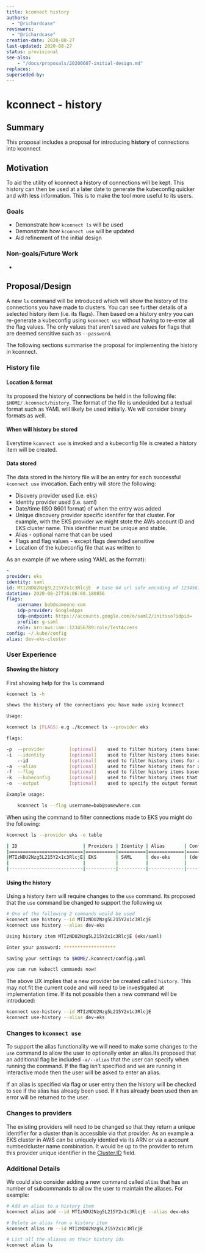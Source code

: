 ```yaml
---
title: kconnect history
authors:
  - "@richardcase"
reviewers:
  - "@richardcase"
creation-date: 2020-08-27
last-updated: 2020-08-27
status: provisional
see-also:
    - "/docs/proposals/20200607-initial-design.md"
replaces:
superseded-by:
---
```


# kconnect - history

## Summary

This proposal includes a proposal for introducing **history** of connections into kconnect

## Motivation

To aid the utility of kconnect a history of connections will be kept. This history can then be used at a later date to generate the kubeconfig quicker and with less information. This is to make the tool more useful to its users.

### Goals

* Demonstrate how `kconnect ls` will be used
* Demonstrate how `kconnect use` will be updated
* Aid refinement of the initial design

### Non-goals/Future Work

*

## Proposal/Design

A new `ls` command will be introduced which will show the history of the connections you have made to clusters. You can see further details of a selected history item (i.e. its flags). Then based on a history entry you can re-generate a kubeconfig using `kconnect use` without having to re-enter all the flag values. The only values that aren't saved are values for flags that are deemed sensitive such as `--password`.

The following sections summarise the proposal for implementing the history in kconnect.

### History file

#### Location & format

Its proposed the history of connections be held in the following file: `$HOME/.kconnect/history`. The format of the file is undecided but a textual format such as YAML will likely be used initially. We will consider binary formats as well.

#### When will history be stored

Everytime `kconnect use` is invoked and a kubeconfig file is created a history item will be created.

#### Data stored

The data stored in the history file will be an entry for each successful `kconnect use` invocation. Each entry will store the following:

* Disovery provider used (i.e. eks)
* Identity provider used (i.e. saml)
* Date/time (ISO 8601 format) of when the entry was added
* Unique discovery provider specific identifer for that cluster. For example, with the EKS provider we might stote the AWs account ID and EKS cluster name. This identifier must be unique and stable.
* Alias - optional name that can be used
* Flags and flag values - except flags deemded sensitive
* Location of the kubeconfig file that was written to

As an example (if we where using YAML as the format):

```yaml
-
provider: eks
identity: saml
id: MTIzNDU2Nzg5L215Y2x1c3RlcjE  # base 64 url safe encoding of 123456789/mycluster1
datetime: 2020-08-27T16:06:08.180856
flags:
    username: bob@someone.com
    idp-provider: GoogleApps
    idp-endpoint: https://accounts.google.com/o/saml2/initsso?idpid=
    profile: g-saml
    role: arn:aws:iam::123456789:role/TestAccess
config: ~/.kube/config
alias: dev-eks-cluster
```

### User Experience

#### Showing the history

First showing help for the `ls` command

```bash
kconnect ls -h

shows the history of the connections you have made using kconnect

Usage:

kconnect ls [FLAGS] e.g ./kconnect ls --provider eks

flags:

-p  --provider         [optional]    used to filter history items based on a specific cluster provider (e.g. eks)
-i  --identity         [optional]    used to filter history items based on a specific identity provider (e.g. saml)
    --id               [optional]    used to filter history items for a cluster with the specified id
-a  --alias            [optional]    used to filter history items for a cluster with a specific alias. It supports wildcards.
-f  --flag             [optional]    used to filter history items based on a flag and its value
-k  --kubeconfig       [optional]    used to filter history items that where written to the specified kubeconfig
-o  --output           [optional]    used to specify the output format of the history. Defaults to yaml. Options are [yaml,json,table]

Example usage:

    kconnect ls --flag username=bob@somewhere.com

```

When using the command to filter connections made to EKS you might do the following:

```bash
kconnect ls --provider eks -o table

| ID                        | Providers | Identity | Alias       | Config     | Flags                      |
|===========================|===========|==========|=============|============|============================|
|MTIzNDU2Nzg5L215Y2x1c3RlcjE| EKS       | SAML     | dev-eks     | (default)  | username=bob@somewhere.com |
|                           |           |          |             |            | idp-provider=GoogleApps    |
|---------------------------|-----------|----------|-------------|------------|----------------------------|

```


#### Using the history

Using a history item will require changes to the `use` command. Its proposed that the `use` command be changed to support the following ux

```bash
# One of the following 2 commands would be used
kconnect use history --id MTIzNDU2Nzg5L215Y2x1c3RlcjE
kconnect use history --alias dev-eks

Using history item MTIzNDU2Nzg5L215Y2x1c3RlcjE (eks/saml)

Enter your password: *******************

saving your settings to $HOME/.kconnect/config.yaml

you can run kubectl commands now!

```

The above UX implies that a new provider be created called `history`. This may not fit the current code and will need to be investigated at implementation time. If its not possible then a new command will be introduced:

```bash
kconnect use-history --id MTIzNDU2Nzg5L215Y2x1c3RlcjE
kconnect use-history --alias dev-eks
```

### Changes to `kconnect use`

To support the alias functionality we will need to make some changes to the `use` command to allow the user to optionally enter an alias.Its proposed that an additional flag be included `-a/--alias` that the user can specify when running the command. If the flag isn't specified and we are running in interactive mode then the user will be asked to enter an alias.

If an alias is specified via flag or user entry then the history will be checked to see if the alias has already been used. If it has already been used then an error will be returned to the user.

### Changes to providers

The existing providers will need to be changed so that they return a unique identifier for a cluster than is accessible via that provider. As an example a EKS cluster in AWS can be uniquely identied via its ARN or via a account number/cluster name combination. It would be up to the provider to return this provider unique identifier in the [Cluster.ID](https://github.com/fidelity/kconnect/blob/main/pkg/provider/types.go#L85) field.

### Additional Details

We could also consider adding a new command called `alias` that has an number of subcommands to allow the user to maintain the aliases. For example:

```bash
# Add an alias to a history item
kconnect alias add --id MTIzNDU2Nzg5L215Y2x1c3RlcjE --alias dev-eks

# Delete an alias from a history item
kconnect alias rm --id MTIzNDU2Nzg5L215Y2x1c3RlcjE

# List all the aliases an their history ids
kconnect alias ls
